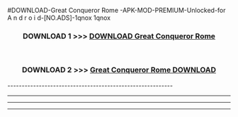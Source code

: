 #DOWNLOAD-Great Conqueror Rome -APK-MOD-PREMIUM-Unlocked-for A n d r o i d-[NO.ADS]-1qnox 1qnox 



<div align="center">

<h3>DOWNLOAD 1 >>> <a href="https://getmod2.web.app/?judul=Great Conqueror Rome ">DOWNLOAD Great Conqueror Rome </a></h3><br>

<h3>DOWNLOAD 2 >>> <a href="https://getmod2.web.app/?judul=Great Conqueror Rome ">Great Conqueror Rome  DOWNLOAD </a></h3>

</div>
----------------------------------------------------------

----------------------------------------------------------

----------------------------------------------------------

----------------------------------------------------------



